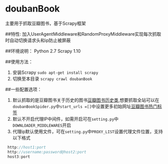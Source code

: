 # doubanBook
主要用于抓取豆瓣图书，基于Scrapy框架

##特性:
加入UserAgentMiddleware和RandomProxyMiddleware实现每次抓取时自动切换请求头和ip防止被屏蔽

##环境说明：
Python 2.7 
Scrapy 1.10

##使用方法：
1. 安装Scrapy 
`sudo apt-get install scrapy`
2. 切换至本目录
`scrapy crawl doubanBook`

##一些配置选项：
1. 默认抓取的是豆瓣图书关于历史的图书[豆瓣图书历史类](https://book.douban.com/tag/%E5%8E%86%E5%8F%B2),想要抓取全站可以在`doubanBookSpider.py`中`start_urls =[]`中设置更多初始网址[豆瓣图书热门标签](https://book.douban.com/tag/?view=type&icn=index-sorttags-all)
2. 默认不开启代理IP中间件，如需开启可在`setting.py`中`DOWNLOADER_MIDDLEWARES`开启
3. 代理ip默认使用文件，可在`setting.py`中`PROXY_LIST`设置代理文件位置，支持以下格式
```javascript
 http://host1:port
 http://username:password@host2:port
 host3:port
```
